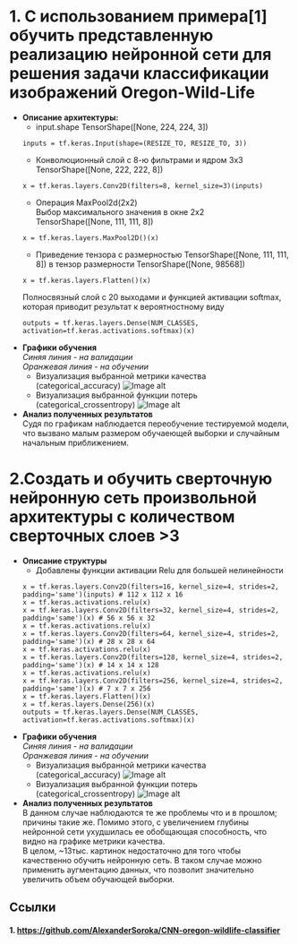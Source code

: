 
# 1. С использованием примера[1] обучить представленную реализацию нейронной сети для решения задачи классификации изображений Oregon-Wild-Life
* **Описание архитектуры:**   
  * input.shape TensorShape([None, 224, 224, 3])
  ```
  inputs = tf.keras.Input(shape=(RESIZE_TO, RESIZE_TO, 3))
  ```
  * Конволюционный слой с 8-ю фильтрами и ядром 3х3    
    TensorShape([None, 222, 222, 8])
  ```
  x = tf.keras.layers.Conv2D(filters=8, kernel_size=3)(inputs)
  ```
  * Операция MaxPool2d(2х2)      
  Выбор максимального значения в окне 2х2     
  TensorShape([None, 111, 111, 8])
  ```
  x = tf.keras.layers.MaxPool2D()(x)
  ```
  * Приведение тензора с размерностью TensorShape([None, 111, 111, 8]) в тензор размерности TensorShape([None, 98568])    
  ```
  x = tf.keras.layers.Flatten()(x)
  ```
  Полносвязный слой с 20 выходами и функцией активации softmax, которая приводит результат к вероятностному виду    
  ```
  outputs = tf.keras.layers.Dense(NUM_CLASSES, activation=tf.keras.activations.softmax)(x)
  ```
* **Графики обучения**   
  *Синяя линия - на валидации*   
  *Оранжевая линия - на обучении*   
  * Визуализация выбранной метрики качества (categorical_accuracy)
![Image alt](https://github.com/Mariwannaxsfzx/RFaCT-labs/blob/main/lab1/graphs/accuracy1.png)
  * Визуализация выбранной функции потерь (categorical_crossentropy)
![Image alt](https://github.com/Mariwannaxsfzx/RFaCT-labs/blob/main/lab1/graphs/loss1.png)
* **Анализ полученных результатов**    
  Судя по графикам наблюдается переобучение тестируемой модели, что вызвано малым размером обучаеющей выборки и случайным начальным приближением. 
# 2.Создать и обучить сверточную нейронную сеть произвольной архитектуры с количеством сверточных слоев >3
* **Описание структуры**      
  * Добавлены функции активации Relu для большей нелинейности   
  ```
  x = tf.keras.layers.Conv2D(filters=16, kernel_size=4, strides=2, padding='same')(inputs) # 112 x 112 x 16
  x = tf.keras.activations.relu(x)
  x = tf.keras.layers.Conv2D(filters=32, kernel_size=4, strides=2, padding='same')(x) # 56 x 56 x 32
  x = tf.keras.activations.relu(x)
  x = tf.keras.layers.Conv2D(filters=64, kernel_size=4, strides=2, padding='same')(x) # 28 x 28 x 64
  x = tf.keras.activations.relu(x)
  x = tf.keras.layers.Conv2D(filters=128, kernel_size=4, strides=2, padding='same')(x) # 14 x 14 x 128
  x = tf.keras.activations.relu(x)
  x = tf.keras.layers.Conv2D(filters=256, kernel_size=4, strides=2, padding='same')(x) # 7 x 7 x 256
  x = tf.keras.layers.Flatten()(x)
  x = tf.keras.layers.Dense(256)(x)
  outputs = tf.keras.layers.Dense(NUM_CLASSES, activation=tf.keras.activations.softmax)(x)
  ```
* **Графики обучения**   
  *Синяя линия - на валидации*   
  *Оранжевая линия - на обучении*   
  * Визуализация выбранной метрики качества (categorical_accuracy)
![Image alt](https://github.com/Mariwannaxsfzx/RFaCT-labs/blob/main/lab1/graphs/accuracy2.png)
  * Визуализация выбранной функции потерь (categorical_crossentropy)
![Image alt](https://github.com/Mariwannaxsfzx/RFaCT-labs/blob/main/lab1/graphs/loss2.png)
* **Анализ полученных результатов**    
  В данном случае наблюдаются те же проблемы что и в прошлом; причины такие же. Помимо этого, с увеличением глубины нейронной сети ухудшилась ее обобщающая способность, что видно на графике метрики качества.      
  В целом, ~13тыс. картинок недостаточно для того чтобы качественно обучить нейронную сеть. В таком случае можно применить аугментацию данных, что позволит значительно увеличить объем обучающей выборки.
## Ссылки
#### 1. https://github.com/AlexanderSoroka/CNN-oregon-wildlife-classifier 
